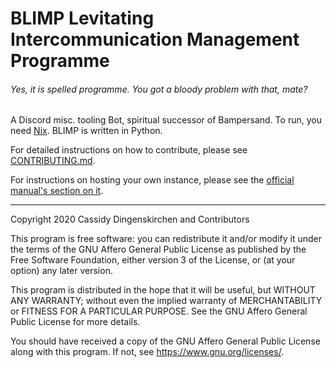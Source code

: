 # BLIMP Levitating Intercommunication Management Programme
###### Yes, it is spelled programme. You got a bloody problem with that, mate?

A Discord misc. tooling Bot, spiritual successor of Bampersand.
To run, you need [Nix](https://nixos.org/). BLIMP is written in Python.

For detailed instructions on how to contribute, please see [CONTRIBUTING.md](CONTRIBUTING.md).

For instructions on hosting your own instance, please see the
[official manual's section on it](https://dingenskirchen.org/blimp/manual/#self-hosting).

---

Copyright 2020 Cassidy Dingenskirchen and Contributors

This program is free software: you can redistribute it and/or modify
it under the terms of the GNU Affero General Public License as
published by the Free Software Foundation, either version 3 of the
License, or (at your option) any later version.

This program is distributed in the hope that it will be useful,
but WITHOUT ANY WARRANTY; without even the implied warranty of
MERCHANTABILITY or FITNESS FOR A PARTICULAR PURPOSE.  See the
GNU Affero General Public License for more details.

You should have received a copy of the GNU Affero General Public License
along with this program.  If not, see <https://www.gnu.org/licenses/>.
